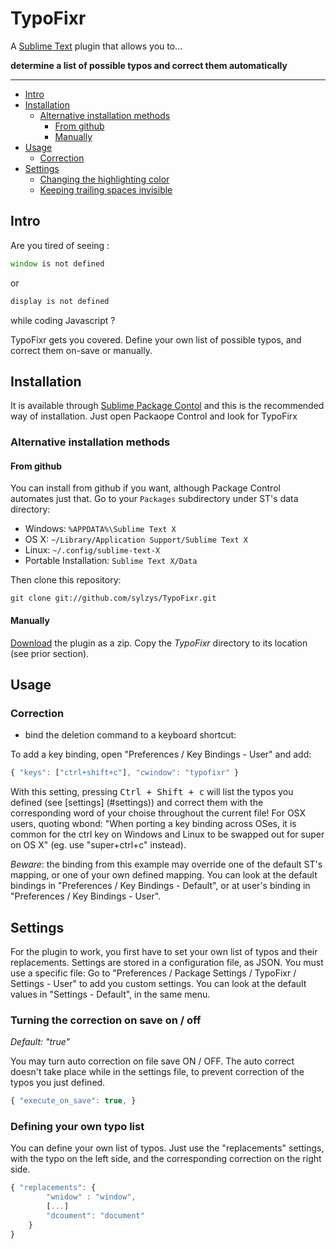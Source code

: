 TypoFixr
===============

A [Sublime Text](http://www.sublimetext.com/3) plugin that allows you to…

**determine a list of possible typos and correct them automatically**

---

- [Intro](#Intro)
- [Installation](#installation)
	- [Alternative installation methods](#alternative-installation-methods)
		- [From github](#from-github)
		- [Manually](#manually)
- [Usage](#usage)
	- [Correction](#correction)
- [Settings](#settings)
	- [Changing the highlighting color](#changing-the-highlighting-color)
	- [Keeping trailing spaces invisible](#keeping-trailing-spaces-invisible)

Intro
--------

Are you tired of seeing :

``` js
window is not defined
```

or

``` js
display is not defined
```

while coding Javascript ?

TypoFixr gets you covered. Define your own list of possible typos, and correct them on-save or manually.

Installation
------------

It is available through
[Sublime Package Contol](http://wbond.net/sublime_packages/package_control) and
this is the recommended way of installation.
Just open Packaope Control and look for TypoFirx

### Alternative installation methods

#### From github

You can install from github if you want, although Package Control automates
just that. Go to your `Packages` subdirectory under ST's data directory:

* Windows: `%APPDATA%\Sublime Text X`
* OS X: `~/Library/Application Support/Sublime Text X`
* Linux: `~/.config/sublime-text-X`
* Portable Installation: `Sublime Text X/Data`

Then clone this repository:

    git clone git://github.com/sylzys/TypoFixr.git

#### Manually

[Download](https://github.com/sylzys/TypoFixr/archive/master.zip)
the plugin as a zip. Copy the *TypoFixr* directory to its location
(see prior section).

Usage
-----

### Correction

* bind the deletion command to a keyboard shortcut:

To add a key binding, open "Preferences / Key Bindings - User" and add:

``` js
{ "keys": ["ctrl+shift+c"], "cwindow": "typofixr" }
```

With this setting, pressing <kbd>Ctrl + Shift + c</kbd> will list the typos you defined (see [settings] (#settings)) and correct them with the corresponding word of your choise throughout the current file! For OSX users, quoting wbond:
"When porting a key binding across OSes, it is common for the ctrl key on
Windows and Linux to be swapped out for super on OS X"
(eg. use "super+ctrl+c" instead).

*Beware*: the binding from this example may override one of the default ST's mapping, or one of your own defined mapping. You can look at the default bindings in
"Preferences / Key Bindings - Default", or at user's binding in "Preferences / Key Bindings - User".

Settings
-------

For the plugin to work, you first have to set your own list of typos and their replacements. Settings are stored in a configuration file, as JSON. You must use a specific
file: Go to "Preferences / Package Settings / TypoFixr / Settings
\- User" to add you custom settings. You can look at the default values in
"Settings - Default", in the same menu.

### Turning the correction on save on / off

*Default: "true"*

You may turn auto correction on file save ON / OFF. The auto correct doesn't take place while in the settings file, to prevent correction of the typos you just defined.

``` js
{ "execute_on_save": true, }
```

### Defining your own typo list

You can define your own list of typos. Just use the "replacements" settings, with the typo on the left side, and the corresponding correction on the right side.

``` js
{ "replacements": {
		"wnidow" : "window",
		[...]
		"dcoument": "document"
	}
}
```